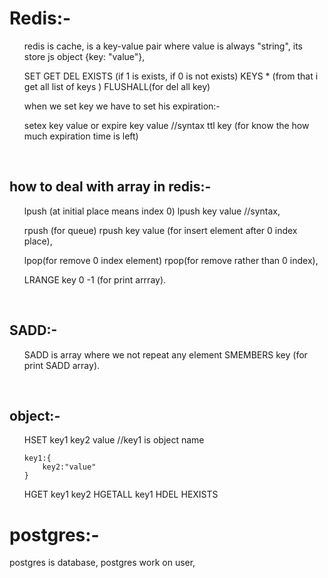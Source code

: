 <h1>Redis:-</h1>
<ul>
redis is cache,
is a key-value pair where value is always "string",
its store js object {key: "value"},
</ul>
<ol>
SET
GET
DEL
EXISTS (if 1 is exists, if 0 is not exists)
KEYS * (from that i get all list of keys )
FLUSHALL(for del all key)

when we set key we have to set his expiration:-
</ol>
<ul>
setex key value or expire key value  //syntax
ttl key (for know the how much expiration time is left)
</ul>
<br>

<h2>how to deal with array in redis:-</h2>
<ul>
lpush (at initial place means index 0)
lpush key value //syntax,

rpush (for queue)
rpush key value (for insert element after 0 index place),

lpop(for remove 0 index element)
rpop(for remove rather than 0 index),

LRANGE key 0 -1 (for print arrray).
</ul>
<br>
<h2>SADD:-</h2>
<ul>
SADD is array where we not repeat any element
SMEMBERS key (for print SADD array).
</ul>
<br>
<h2>object:- </h2>
<ol>
HSET key1 key2 value //key1 is object name

    key1:{
        key2:"value"
    }

HGET key1 key2
HGETALL key1
HDEL 
HEXISTS
</ol>

<h1>postgres:-</h1>
postgres is database,
postgres work on user,





